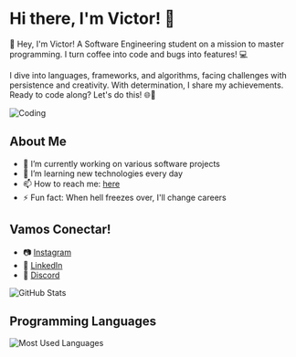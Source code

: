 # Hi there, I'm Victor! 👋

👋 Hey, I'm Victor! A Software Engineering student on a mission to master programming. I turn coffee into code and bugs into features! 💻

I dive into languages, frameworks, and algorithms, facing challenges with persistence and creativity. With determination, I share my achievements. Ready to code along? Let's do this! 🌐🚀

![Coding](https://media.giphy.com/media/sOzHwf1DF8h96A5tXU/giphy.gif?cid=790b76110mn13l96tngk6vv4sssnae2x78ff6fgfentmogk9&ep=v1_gifs_search&rid=giphy.gif&ct=g)

## About Me

- 🔭 I’m currently working on various software projects
- 🌱 I’m learning new technologies every day
- 📫 How to reach me: [here](mailto:vicguioliveira2005@gmail.com)
- ⚡ Fun fact: When hell freezes over, I'll change careers

## Vamos Conectar!

- 📷 [Instagram](https://instagram.com/victor_nasc00)
- 💼 [LinkedIn](https://linkedin.com/in/victor-nasc00)
- 💬 [Discord](https://discord.com/invite/fdU3reGj)


![GitHub Stats](https://github-readme-stats.vercel.app/api?username=ON00dev&show_icons=true&theme=radical)

## Programming Languages

![Most Used Languages](https://github-readme-stats.vercel.app/api/top-langs/?username=ON00dev&layout=compact)



